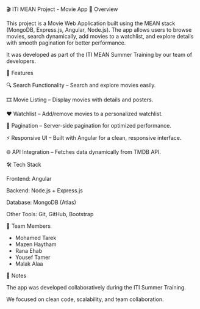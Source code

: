 🎬 ITI MEAN Project - Movie App
📖 Overview

This project is a Movie Web Application built using the MEAN stack (MongoDB, Express.js, Angular, Node.js).
The app allows users to browse movies, search dynamically, add movies to a watchlist, and explore details with smooth pagination for better performance.

It was developed as part of the ITI MEAN Summer Training by our team of developers.

🚀 Features

🔍 Search Functionality – Search and explore movies easily.

🎞️ Movie Listing – Display movies with details and posters.

❤️ Watchlist – Add/remove movies to a personalized watchlist.

📑 Pagination – Server-side pagination for optimized performance.

⚡ Responsive UI – Built with Angular for a clean, responsive interface.

🌐 API Integration – Fetches data dynamically from TMDB API.

🛠️ Tech Stack

Frontend: Angular

Backend: Node.js + Express.js

Database: MongoDB (Atlas)

Other Tools: Git, GitHub, Bootstrap


👥 Team Members

- Mohamed Tarek
- Mazen Haytham
- Rana Ehab
- Yousef Tamer
- Malak Alaa

📌 Notes

The app was developed collaboratively during the ITI Summer Training.

We focused on clean code, scalability, and team collaboration.
